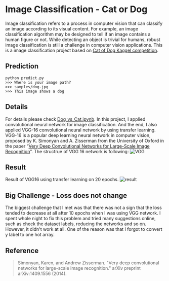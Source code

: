 # Image Classification - Cat or Dog

Image classification refers to a process in computer vision that can classify an image according to its visual content. For example, an image classification algorithm may be designed to tell if an image contains a human figure or not. While detecting an object is trivial for humans, robust image classification is still a challenge in computer vision applications. This is a image classification project based on [Cat of Dog Kaggel competition](https://www.kaggle.com/c/dogs-vs-cats/overview/description).
## Prediction
```
python predict.py
>>> Where is your image path?
>>> samples/dog.jpg
>>> This image shows a dog
```
## Details 
For details please check [Dog_vs_Cat.ipynb](https://github.com/patrick013/Image-Classification-CNN-and-VGG/blob/master/Dog_vs_Cat.ipynb).
In this project, I applied convolutional neural network for image classification. And the end, I also applied VGG-16 convolutional neural network by using transfer learning. VGG-16 is a popular deep learning neural network in computer vision, proposed by K. Simonyan and A. Zisserman from the University of Oxford in the paper “[Very Deep Convolutional Networks for Large-Scale Image Recognition](https://arxiv.org/abs/1409.1556)”. The structrue of VGG 16 network is following:
![VGG](https://neurohive.io/wp-content/uploads/2018/11/vgg16-1-e1542731207177.png)

## Result 
Result of VGG16 using transfer learning on 20 epochs.
![result](https://raw.githubusercontent.com/patrick013/Image-Classification-CNN-and-VGG/master/pictures/a.png)

## Big Challenge - Loss does not change

The biggest challenge that I met was that there was not a sign that the loss tended to decrease at all after 10 epochs when I was using VGG network. I spent whole night to fix this problem and tried many suggestions online, such as check the dataset labels, reducing the networks and so on. However, it didn't work at all. One of the reason was that I forgot to convert y label to one hot array.

## Reference

>Simonyan, Karen, and Andrew Zisserman. "Very deep convolutional networks for large-scale image recognition." arXiv preprint arXiv:1409.1556 (2014).
